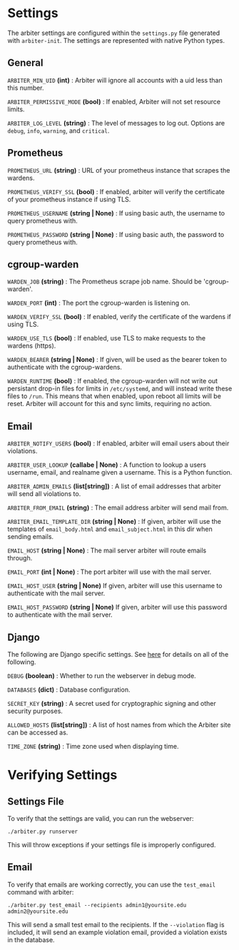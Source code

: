 # Settings
The arbiter settings are configured within the `settings.py` file generated with `arbiter-init`.
The settings are represented with native Python types.

## General
`ARBITER_MIN_UID` **(int)** : Arbiter will ignore all accounts with a uid less than this number.

`ARBITER_PERMISSIVE_MODE` **(bool)** : If enabled, Arbiter will not set 
resource limits.

`ARBITER_LOG_LEVEL` **(string)** : The level of messages to log out. Options are `debug`, `info`, `warning`, and `critical`. 

## Prometheus
`PROMETHEUS_URL` **(string)** : URL of your prometheus instance that scrapes the wardens.

`PROMETHEUS_VERIFY_SSL` **(bool)** : If enabled, arbiter will verify the certificate of your prometheus instance if using TLS.

`PROMETHEUS_USERNAME` **(string | None)** : If using basic auth, the username to query prometheus with.

`PROMETHEUS_PASSWORD` **(string | None)** : If using basic auth, the password to query prometheus with.

## cgroup-warden
`WARDEN_JOB` **(string)** : The Prometheus scrape job name. Should be 'cgroup-warden'.

`WARDEN_PORT` **(int)** : The port the cgroup-warden is listening on.

`WARDEN_VERIFY_SSL` **(bool)** : If enabled, verify the certificate of the wardens if using TLS.

`WARDEN_USE_TLS` **(bool)** : If enabled, use TLS to make requests to the wardens (https).

`WARDEN_BEARER` **(string | None)** : If given, will be used as the bearer token to authenticate with the cgroup-wardens.

`WARDEN_RUNTIME` **(bool)** : If enabled, the cgroup-warden will not write out persistant drop-in files for limits in `/etc/systemd`, and will instead write these files to `/run`. This means that when enabled, upon reboot all limits will be reset. Arbiter will account for this and sync limits, requiring no action. 

## Email
`ARBITER_NOTIFY_USERS` **(bool)** : If enabled, arbiter will email users about their violations.

`ARBITER_USER_LOOKUP` **(callabe | None)** : A function to lookup a users username, email, and realname given a username. This is a Python function.  

`ARBITER_ADMIN_EMAILS` **(list[string])** : A list of email addresses that arbiter will send all violations to. 

`ARBITER_FROM_EMAIL` **(string)** : The email address arbiter will send mail from.

`ARBITER_EMAIL_TEMPLATE_DIR` **(string | None)** : If given, arbiter will use the templates of `email_body.html` and `email_subject.html` in this dir when sending emails.

`EMAIL_HOST` **(string | None)** : The mail server arbiter will route emails through. 

`EMAIL_PORT` **(int | None)** : The port arbiter will use with the mail server.

`EMAIL_HOST_USER` **(string | None)** If given, arbiter will use this username to authenticate with the mail server.

`EMAIL_HOST_PASSWORD` **(string | None)** If given, arbiter will use this password to authenticate with the mail server.


## Django

The following are Django specific settings. See [here](https://docs.djangoproject.com/en/5.1/topics/settings/) for details on all of the following.

`DEBUG` **(boolean)** : Whether to run the webserver in debug mode.

`DATABASES` **(dict)** : Database configuration.

`SECRET_KEY` **(string)** : A secret used for cryptographic signing and other security purposes.

`ALLOWED_HOSTS` **(list[string])** : A list of host names from which the Arbiter site can be accessed as.

`TIME_ZONE` **(string)** : Time zone used when displaying time.


# Verifying Settings
## Settings File
To verify that the settings are valid, you can run the webserver:
```shell
./arbiter.py runserver 
```
This will throw exceptions if your settings file is improperly configured.

## Email
To verify that emails are working correctly, you can use the `test_email` command with arbiter:
```shell
./arbiter.py test_email --recipients admin1@yoursite.edu admin2@yoursite.edu
``` 
This will send a small test email to the recipients. If the `--violation` flag is included, it will send an example violation email, provided a violation exists in the database.
